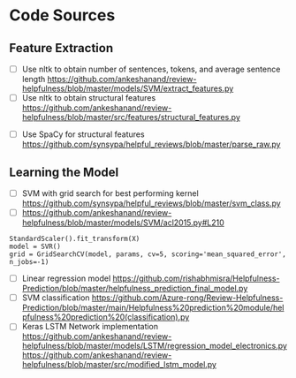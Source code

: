 # Code Sources

## Feature Extraction

* [ ] Use nltk to obtain number of sentences, tokens, and average sentence length
https://github.com/ankeshanand/review-helpfulness/blob/master/models/SVM/extract_features.py
* [ ] Use nltk to obtain structural features
https://github.com/ankeshanand/review-helpfulness/blob/master/src/features/structural_features.py
- [ ] Use SpaCy for structural features
https://github.com/synsypa/helpful_reviews/blob/master/parse_raw.py


## Learning the Model

- [ ] SVM with grid search for best performing kernel
https://github.com/synsypa/helpful_reviews/blob/master/svm_class.py
- [ ] https://github.com/ankeshanand/review-helpfulness/blob/master/models/SVM/acl2015.py#L210
```
StandardScaler().fit_transform(X)
model = SVR()
grid = GridSearchCV(model, params, cv=5, scoring='mean_squared_error', n_jobs=-1)
```
- [ ] Linear regression model
https://github.com/rishabhmisra/Helpfulness-Prediction/blob/master/helpfulness_prediction_final_model.py
- [ ] SVM classification
https://github.com/Azure-rong/Review-Helpfulness-Prediction/blob/master/main/Helpfulness%20prediction%20module/helpfulness%20prediction%20(classification).py
- [ ] Keras LSTM Network implementation
https://github.com/ankeshanand/review-helpfulness/blob/master/models/LSTM/regression_model_electronics.py
https://github.com/ankeshanand/review-helpfulness/blob/master/src/modified_lstm_model.py